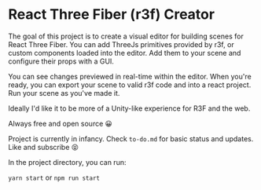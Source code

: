 # React Three Fiber (r3f) Creator

The goal of this project is to create a visual editor for building scenes for React Three Fiber. You can add ThreeJs primitives provided by r3f, or custom components loaded into the editor. Add them to your scene and configure their props with a GUI. 

You can see changes previewed in real-time within the editor. When you're ready, you can export your scene to valid r3f code and into a react project. Run  your scene as you've made it.

Ideally I'd like it to be more of a Unity-like experience for R3F and the web.

Always free and open source 😀

Project is currently in infancy. Check `to-do.md` for basic status and updates. Like and subscribe 😝

In the project directory, you can run:

`yarn start` or `npm run start`
